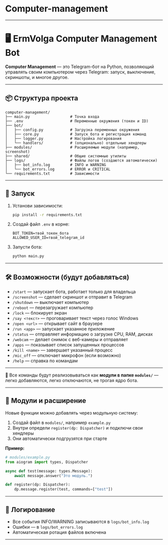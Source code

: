 # Computer-management

---


# 🖥️ ErmVolga Computer Management Bot

**Computer Management** — это Telegram-бот на Python, позволяющий управлять своим компьютером через Telegram: запуск, выключение, скриншоты, и многое другое.

---

## 📦 Структура проекта

```
computer-management/
├── main.py                  # Точка входа
├── .env                     # Переменные окружения (токен и ID)
├── bot/
│   ├── config.py            # Загрузка переменных окружения
│   ├── core.py              # Запуск бота и регистрация команд
│   ├── logger.py            # Настройка логирования
│   └── handlers/            # (опционально) отдельные хендлеры
├── modules/                 # Расширяемые модули (например, screenshot)
├── shared/                  # Общие системные утилиты
├── logs/                    # Файлы логов (создаются автоматически)
│   ├── bot_info.log         # INFO и WARNING
│   └── bot_errors.log       # ERROR и CRITICAL
└── requirements.txt         # Зависимости
```

---

## 🚀 Запуск

1. Установи зависимости:

   ```bash
   pip install -r requirements.txt
   ```

2. Создай файл `.env` в корне:

   ```dotenv
   BOT_TOKEN=твой_токен_бота
   ALLOWED_USER_ID=твой_telegram_id
   ```

3. Запусти бота:

   ```bash
   python main.py
   ```

---

## 🛠 Возможности (будут добавляться)

* `/start` — запускает бота, работает только для владельца
* `/screenshot` — сделает скриншот и отправит в Telegram
* `/shutdown` — выключает компьютер
* `/reboot` — перезагружает компьютер
* `/lock` — блокирует экран
* `/say <текст>` — проговаривает текст через голос Windows
* `/open <url>` — открывает сайт в браузере
* `/run <app>` — запускает указанное приложение
* `/status` — отправляет информацию о загрузке CPU, RAM, дисках
* `/webcam` — делает снимок с веб-камеры и отправляет
* `/apps` — показывает список запущенных процессов
* `/kill <name>` — завершает указанный процесс
* `/mic_off` — отключает микрофон (если возможно)
* `/help` — справка по командам

---

📌 Все команды будут реализовываться как **модули в папке `modules/`** — легко добавляются, легко отключаются, не трогая ядро бота.


---

## 🔌 Модули и расширение

Новые функции можно добавлять через модульную систему:

1. Создай файл в `modules/`, например `example.py`
2. Внутри определи `register(dp: Dispatcher)` и подключи свои хендлеры
3. Они автоматически подгрузятся при старте

**Пример:**

```python
# modules/example.py
from aiogram import types, Dispatcher

async def test(message: types.Message):
    await message.answer("Это модуль.")

def register(dp: Dispatcher):
    dp.message.register(test, commands=["test"])
```

---

## 📄 Логирование

* Все события INFO/WARNING записываются в `logs/bot_info.log`
* Ошибки — в `logs/bot_errors.log`
* Автоматическая ротация файлов включена

---